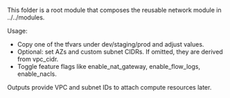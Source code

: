 This folder is a root module that composes the reusable network module in ../../modules.

Usage:
- Copy one of the tfvars under dev/staging/prod and adjust values.
- Optional: set AZs and custom subnet CIDRs. If omitted, they are derived from vpc_cidr.
- Toggle feature flags like enable_nat_gateway, enable_flow_logs, enable_nacls.

Outputs provide VPC and subnet IDs to attach compute resources later.
